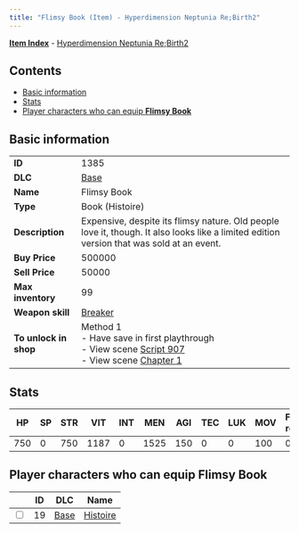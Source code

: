 ```yaml
---
title: "Flimsy Book (Item) - Hyperdimension Neptunia Re;Birth2"
---
```


[**Item Index**](/neptunia/rb2/item/index.html) - [Hyperdimension Neptunia Re;Birth2](/neptunia/rb2)

## Contents

- [Basic information](#basic-information)
- [Stats](#stats)
- [Player characters who can equip **Flimsy Book**](#player-characters-who-can-equip-flimsy-book)

## Basic information

|   |   |
| -- | -- |
| **ID** | 1385 |
| **DLC** | [Base](/neptunia/rb2/dlc/0-base.html) |
| **Name** | Flimsy Book |
| **Type** | Book (Histoire) |
| **Description** | Expensive, despite its flimsy nature. Old people love it, though. It also looks like a limited edition version that was sold at an event. |
| **Buy Price** | 500000 |
| **Sell Price** | 50000 |
| **Max inventory** | 99 |
| **Weapon skill** | [Breaker](/neptunia/rb2/skill/0-3003-breaker.html) |
| **To unlock in shop** | Method 1<br />- Have save in first playthrough<br />- View scene [Script 907](/neptunia/rb2/scene/0-907-script-907.html)<br />- View scene [Chapter 1](/neptunia/rb2/scene/0-51-chapter-1.html) |

## Stats

| HP | SP | STR | VIT | INT | MEN | AGI | TEC | LUK | MOV | Fire res. | Ice res. | Wind res. | Lightning res. |
| -- | -- | --- | --- | --- | --- | --- | --- | --- | --- | --------- | -------- | --------- | -------------- |
| 750 | 0 | 750 | 1187 | 0 | 1525 | 150 | 0 | 0 | 100 | 0 | 0 | 0 | 0 |

## Player characters who can equip **Flimsy Book**

|    | ID | DLC | Name |
| -- | -- | --- | ---- |
| <input type="checkbox" id="rb2-player-0-19" class="trackbox" /> | 19 | [Base](/neptunia/rb2/dlc/0-base.html) | [Histoire](/neptunia/rb2/player/0-19-histoire.html) |